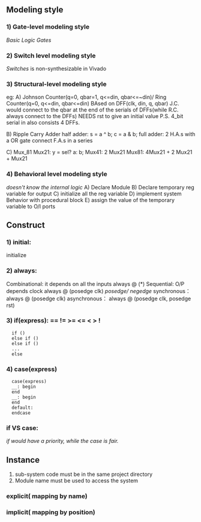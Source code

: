 ## Modeling style
### 1) Gate-level modeling style
*Basic Logic Gates*

### 2) Switch level modeling style
*Switches* is
non-synthesizable in Vivado

### 3) Structural-level modeling style
eg: 
A) Johnson Counter(q=0, qbar=1, q<=din, qbar<=~din)/ Ring Counter(q=0, q<=din, qbar<=din)
BAsed on DFF(clk, din, q, qbar)
J.C. would connect to the qbar at the end of the serials of DFFs(while R.C. always connect to the DFFs)
NEEDS rst to give an initial value
P.S. 4_bit serial in also consists 4 DFFs.

B) Ripple Carry Adder
half adder: s = a ^ b; c = a & b;
full adder: 2 H.A.s with a OR gate
connect F.A.s in a series

C) Mux_81
Mux21: y = sel? a: b;
Mux41: 2 Mux21
Mux81: 4Mux21 + 2 Mux21 + Mux21

### 4) Behavioral level modeling style
*doesn't know the internal logic*
A) Declare Module
B) Declare temporary reg variable for output
C) initialize all the reg variable
D) implement system Behavior with procedural block
E) assign the value of the temporary variable to O/I ports

## Construct
### 1) initial: 
initialize

### 2) always: 
Combinational: it depends on all the inputs
always @ (*)
Sequential: O/P depends clock 
always @ (posedge clk)
*posedge/ negedge*
synchronous：  always @ (posedge clk)
asynchronous： always @ (posedge clk, posedge rst)

### 3) if(express): == != >= <= < > !
      if ()
      else if ()
      else if ()
      ...
      else
### 4) case(express)
      case(express)
      __: begin
      end
      __: begin
      end
      default:
      endcase
### if VS case:
*if would have a priority, while the case is fair.*

## Instance
1) sub-system code must be in the same project directory
2) Module name must be used to access the system

### explicit( mapping by name)

### implicit( mapping by position)
